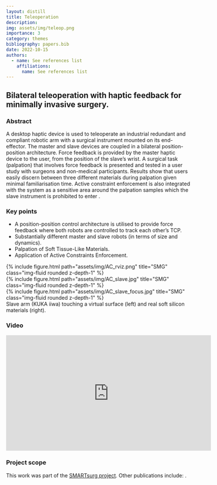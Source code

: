 ```yaml
---
layout: distill
title: Teleoperation
description: 
img: assets/img/teleop.png
importance: 3
category: themes
bibliography: papers.bib
date: 2022-10-15
authors:
  - name: See references list
    affiliations:
      name: See references list
---
```


## Bilateral teleoperation with haptic feedback for minimally invasive surgery.

### Abstract

A desktop haptic device is used to teleoperate an industrial redundant and compliant robotic arm with a surgical instrument mounted on its end-effector. The master and slave devices are coupled in a bilateral position-position architecture. Force feedback is provided by the master haptic device to the user, from the position of the slave’s wrist. A surgical task (palpation) that involves force feedback is presented and tested in a user study with surgeons and non-medical participants. Results show that users easily discern between three different materials during palpation given minimal familiarisation time. Active constraint enforcement is also integrated with the system as a sensitive area around the palpation samples which the slave instrument is prohibited to enter <d-cite key="Psomopoulou2020"></d-cite>.

### Key points

* A position-position control architecture is utilised to provide force feedback where both robots are controlled to track each other’s TCP.
* Substantially different master and slave robots (in terms of size and dynamics).
* Palpation of Soft Tissue-Like Materials.
* Application of Active Constraints Enforcement.

<div class="row mt-3">
    <div class="col-sm mt-3 mt-md-0">
        {% include figure.html path="assets/img/AC_rviz.png" title="SMG" class="img-fluid rounded z-depth-1" %}
    </div>
    <div class="col-sm mt-3 mt-md-0">
        {% include figure.html path="assets/img/AC_slave.jpg" title="SMG" class="img-fluid rounded z-depth-1" %}
    </div>
    <div class="col-sm mt-3 mt-md-0">
        {% include figure.html path="assets/img/AC_slave_focus.jpg" title="SMG" class="img-fluid rounded z-depth-1" %}
    </div>
</div>
<div class="caption">
    Slave arm (KUKA iiwa) touching a virtual surface (left) and real soft silicon materials (right).
</div>

### Video 

<iframe width="560" height="315" src="https://www.youtube.com/embed/ivSKAxDJ7S8" title="YouTube video player" frameborder="0" allow="accelerometer; autoplay; clipboard-write; encrypted-media; gyroscope; picture-in-picture" allowfullscreen></iframe>

### Project scope

This work was part of the [SMARTsurg project](https://www.smartsurg-project.eu/). Other publications include: <d-cite key="Abeywardena2020,Sani2020,Abeywardena2019,Sayyaddelshad2018,Tzemanaki2018"></d-cite>.